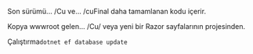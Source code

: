 Son sürümü... /Cu ve... /cuFinal daha tamamlanan kodu içerir.

Kopya wwwroot gelen... /Cu/ veya yeni bir Razor sayfalarının projesinden.

Çalıştırma`dotnet ef database update`
